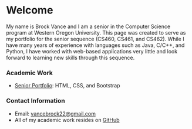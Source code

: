 # **Welcome**

My name is Brock Vance and I am a senior in the Computer Science program at Western Oregon University. This page was created to 
serve as my portfolio for the senior sequence (CS460, CS461, and CS462). While I have many years of experience with languages such as Java, C/C++, and Python, I have worked with web-based applications very little and look forward to learning new skills through this sequence.

### **Academic Work**
- [Senior Portfolio](https://brockv.github.io/CS460/): HTML, CSS, and Bootstrap

### **Contact Information**
- Email: vancebrock22@gmail.com
- All of my academic work resides on [GitHub](https://github.com/brockv)


